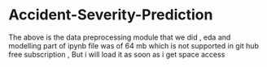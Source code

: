 # Accident-Severity-Prediction
The above is the data preprocessing module that we did , eda and modelling part of ipynb file was of 64 mb which is not supported in git hub free subscription , But i will load it as soon as i get space access

